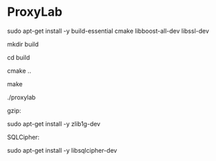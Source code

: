 # ProxyLab

sudo apt-get install -y build-essential cmake libboost-all-dev libssl-dev

mkdir build

cd build

cmake ..

make

./proxylab

gzip:

sudo apt-get install -y zlib1g-dev

SQLCipher:

sudo apt-get install -y libsqlcipher-dev
